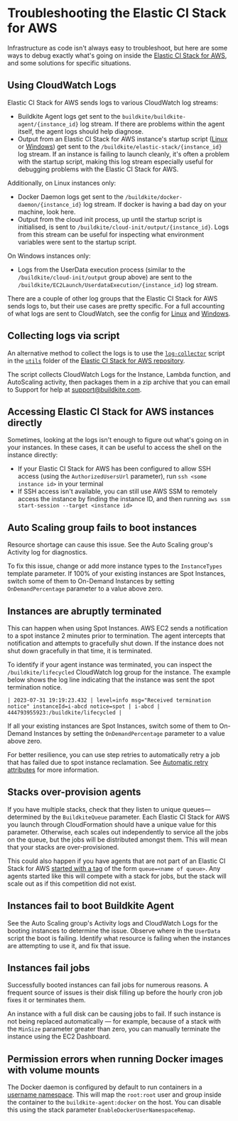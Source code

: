 # Troubleshooting the Elastic CI Stack for AWS

<!-- alex ignore easy -->

Infrastructure as code isn't always easy to troubleshoot, but here are some ways to debug exactly what's going on inside the [Elastic CI Stack for AWS](https://github.com/buildkite/elastic-ci-stack-for-aws), and some solutions for specific situations.

## Using CloudWatch Logs

Elastic CI Stack for AWS sends logs to various CloudWatch log streams:

* Buildkite Agent logs get sent to the `buildkite/buildkite-agent/{instance_id}` log stream. If there are problems within the agent itself, the agent logs should help diagnose.
* Output from an Elastic CI Stack for AWS instance's startup script ([Linux](https://github.com/buildkite/elastic-ci-stack-for-aws/blob/-/packer/linux/conf/bin/bk-install-elastic-stack.sh) or [Windows](https://github.com/buildkite/elastic-ci-stack-for-aws/blob/-/packer/windows/conf/bin/bk-install-elastic-stack.ps1)) get sent to the `/buildkite/elastic-stack/{instance_id}` log stream. If an instance is failing to launch cleanly, it's often a problem with the startup script, making this log stream especially useful for debugging problems with the Elastic CI Stack for AWS.

Additionally, on Linux instances only:

* Docker Daemon logs get sent to the `/buildkite/docker-daemon/{instance_id}` log stream. If docker is having a bad day on your machine, look here.
* Output from the cloud init process, up until the startup script is initialised, is sent to `/buildkite/cloud-init/output/{instance_id}`. Logs from this stream can be useful for inspecting what environment variables were sent to the startup script.

On Windows instances only:

* Logs from the UserData execution process (similar to the `/buildkite/cloud-init/output` group above) are sent to the `/buildkite/EC2Launch/UserdataExecution/{instance_id}` log stream.

There are a couple of other log groups that the Elastic CI Stack for AWS sends logs to, but their use cases are pretty specific. For a full accounting of what logs are sent to CloudWatch, see the config for [Linux](https://github.com/buildkite/elastic-ci-stack-for-aws/blob/-/packer/linux/conf/cloudwatch-agent/config.json) and [Windows](https://github.com/buildkite/elastic-ci-stack-for-aws/blob/-/packer/windows/conf/cloudwatch-agent/amazon-cloudwatch-agent.json).

## Collecting logs via script

An alternative method to collect the logs is to use the [`log-collector`](https://github.com/buildkite/elastic-ci-stack-for-aws/blob/main/utils/log-collector) script in the [`utils`](https://github.com/buildkite/elastic-ci-stack-for-aws/tree/main/utils) folder of the [Elastic CI Stack for AWS repository](https://github.com/buildkite/elastic-ci-stack-for-aws).

The script collects CloudWatch Logs for the Instance, Lambda function, and AutoScaling activity, then packages them in a zip archive that you can email to Support for help at [support@buildkite.com](mailto:support@buildkite.com).

## Accessing Elastic CI Stack for AWS instances directly

Sometimes, looking at the logs isn't enough to figure out what's going on in your instances. In these cases, it can be useful to access the shell on the instance directly:

* If your Elastic CI Stack for AWS has been configured to allow SSH access (using the `AuthorizedUsersUrl` parameter), run `ssh <some instance id>` in your terminal
* If SSH access isn't available, you can still use AWS SSM to remotely access the instance by finding the instance ID, and then running `aws ssm start-session --target <instance id>`

## Auto Scaling group fails to boot instances

Resource shortage can cause this issue. See the Auto Scaling group's Activity log for diagnostics.

To fix this issue, change or add more instance types to the `InstanceTypes` template parameter. If 100% of your existing instances are Spot Instances, switch some of them to On-Demand Instances by setting `OnDemandPercentage` parameter to a value above zero.

## Instances are abruptly terminated

This can happen when using Spot Instances. AWS EC2 sends a notification to a spot instance 2 minutes prior to termination. The agent intercepts that notification and attempts to gracefully shut down. If the instance does not shut down gracefully in that time, it is terminated.

To identify if your agent instance was terminated, you can inspect the `/buildkite/lifecycled` CloudWatch log group for the instance. The example below shows the log line indicating that the instance was sent the spot termination notice.

```
| 2023-07-31 19:19:23.432 | level=info msg="Received termination notice" instanceId=i-abcd notice=spot | i-abcd | 444793955923:/buildkite/lifecycled |
```

If all your existing instances are Spot Instances, switch some of them to On-Demand Instances by setting the `OnDemandPercentage` parameter to a value above zero.

For better resilience, you can use step retries to automatically retry a job that has failed due to spot instance reclamation. See [Automatic retry attributes](/docs/pipelines/command-step#retry-attributes-automatic-retry-attributes) for more information.

## Stacks over-provision agents

If you have multiple stacks, check that they listen to unique queues—determined by the `BuildkiteQueue` parameter. Each Elastic CI Stack for AWS you launch through CloudFormation should have a unique value for this parameter. Otherwise, each scales out independently to service all the jobs on the queue, but the jobs will be distributed amongst them. This will mean that your stacks are over-provisioned.

This could also happen if you have agents that are not part of an Elastic CI Stack for AWS [started with a tag](/docs/agent/v3/cli-start#tags) of the form `queue=<name of queue>`. Any agents started like this will compete with a stack for jobs, but the stack will scale out as if this competition did not exist.

## Instances fail to boot Buildkite Agent

See the Auto Scaling group's Activity logs and CloudWatch Logs for the booting instances to determine the issue. Observe where in the `UserData` script the boot is failing. Identify what resource is failing when the instances are attempting to use it, and fix that issue.

## Instances fail jobs

Successfully booted instances can fail jobs for numerous reasons. A frequent source of issues is their disk filling up before the hourly cron job fixes it or terminates them.

An instance with a full disk can be causing jobs to fail. If such instance is not being replaced automatically — for example, because of a stack with the `MinSize` parameter greater than zero, you can manually terminate the instance using the EC2 Dashboard.

## Permission errors when running Docker images with volume mounts

The Docker daemon is configured by default to run containers in a [username namespace](https://docs.docker.com/engine/security/userns-remap/). This will map the `root:root` user and group inside the container to the `buildkite-agent:docker` on the host. You can disable this using the stack parameter `EnableDockerUserNamespaceRemap`.
